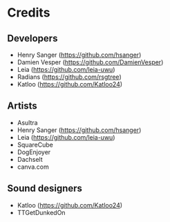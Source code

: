 # Credits

## Developers
- Henry Sanger \(https://github.com/hsanger)
- Damien Vesper \(https://github.com/DamienVesper)
- Leia \(https://github.com/leia-uwu)
- Radians \(https://github.com/rsgtree)
- Katloo \(https://github.com/Katloo24)

## Artists
- Asultra
- Henry Sanger \(https://github.com/hsanger)
- Leia \(https://github.com/leia-uwu)
- SquareCube
- DogEnjoyer
- Dachselt
- canva.com

## Sound designers
- Katloo \(https://github.com/Katloo24)
- TTGetDunkedOn
